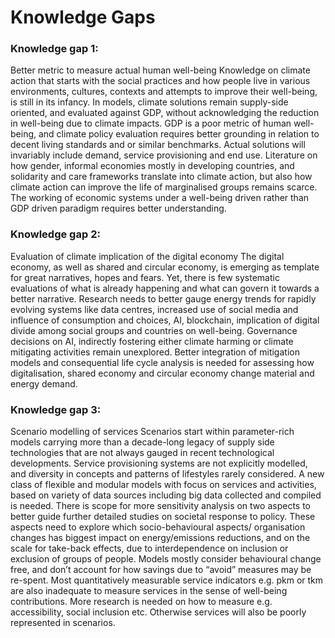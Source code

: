 # Knowledge Gaps
### **Knowledge gap 1:**  
Better metric to measure actual human well-being Knowledge on climate action that starts with the social practices and how people live in various environments, cultures, contexts and attempts to improve their well-being, is still in its infancy. In models, climate solutions remain supply-side oriented, and evaluated against GDP, without acknowledging the reduction in well-being due to climate impacts. GDP is a poor metric of human well-being, and climate policy evaluation requires better grounding in relation to decent living standards and or similar benchmarks. Actual solutions will invariably include demand, service provisioning and end use. Literature on how gender, informal economies mostly in developing countries, and solidarity and care frameworks translate into climate action, but also how climate action can improve the life of marginalised groups remains scarce. The working of economic systems under a well-being driven rather than GDP driven paradigm requires better understanding.  

### **Knowledge gap 2:**  
Evaluation of climate implication of the digital economy The digital economy, as well as shared and circular economy, is emerging as template for great narratives, hopes and fears. Yet, there is few systematic evaluations of what is already happening and what can govern it towards a better narrative. Research needs to better gauge energy trends for rapidly evolving systems like data centres, increased use of social media and influence of consumption and choices, AI, blockchain, implication of digital divide among social groups and countries on well-being. Governance decisions on AI, indirectly fostering either climate harming or climate mitigating activities remain unexplored. Better integration of mitigation models and consequential life cycle analysis is needed for assessing how digitalisation, shared economy and circular economy change material and energy demand.  

### **Knowledge gap 3:**  
Scenario modelling of services Scenarios start within parameter-rich models carrying more than a decade-long legacy of supply side technologies that are not always gauged in recent technological developments. Service provisioning systems are not explicitly modelled, and diversity in concepts and patterns of lifestyles rarely considered. A new class of flexible and modular models with focus on services and activities, based on variety of data sources including big data collected and compiled is needed. There is scope for more sensitivity analysis on two aspects to better guide further detailed studies on societal response to policy. These aspects need to explore which socio-behavioural aspects/ organisation changes has biggest impact on energy/emissions reductions, and on the scale for take-back effects, due to interdependence on inclusion or exclusion of groups of people. Models mostly consider behavioural change free, and don’t account for how savings due to “avoid” measures may be re-spent. Most quantitatively measurable service indicators e.g. pkm or tkm are also inadequate to measure services in the sense of well-being contributions. More research is needed on how to measure e.g. accessibility, social inclusion etc. Otherwise services will also be poorly represented in scenarios.
